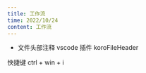 ```yaml
---
title: 工作流
time: 2022/10/24
content: 工作流
---
```


- 文件头部注释
vscode 插件 koroFileHeader

快捷键 ctrl + win + i
